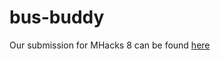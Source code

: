 # bus-buddy

Our submission for MHacks 8 can be found [here](http://devpost.com/software/bus-buddy)

